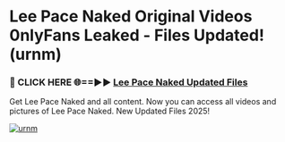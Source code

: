 # Lee Pace Naked Original Videos 0nlyFans Leaked - Files Updated! (urnm)

<h3>🔴 CLICK HERE 🌐==►► <a href="https://tinyurl.com/up5wt9bj" rel="nofollow">Lee Pace Naked Updated Files</a></h3>

Get Lee Pace Naked and all content. Now you can access all videos and pictures of Lee Pace Naked. New Updated Files 2025!

[![urnm](https://i.imgur.com/ABiUzMV.gif)](https://tinyurl.com/up5wt9bj)
